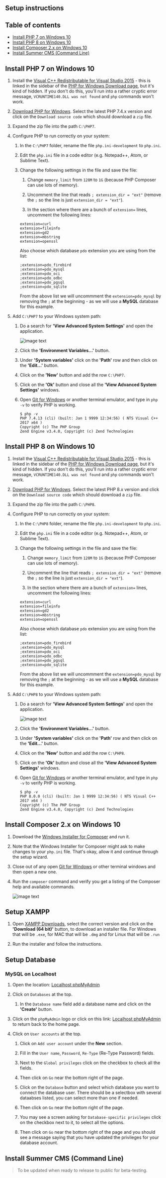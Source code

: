 ## Setup instructions

## Table of contents

- [Install PHP 7 on Windows 10](#install-php-7-on-windows-10)
- [Install PHP 8 on Windows 10](#install-php-8-on-windows-10)
- [Install Composer 2.x on Windows 10](#install-composer-2x-on-windows-10)
- [Install Summer CMS (Command Line)](#install-summer-cms-command-line)

## Install PHP 7 on Windows 10

1. Install the [Visual C++ Redistributable for Visual Studio 2015](http://www.microsoft.com/en-us/download/details.aspx?id=48145) - this is linked in the sidebar of the [PHP for Windows Download page](https://windows.php.net/download/), but it's kind of hidden. If you don't do this, you'll run into a rather cryptic error message, `VCRUNTIME140.DLL was not found` and `php` commands won't work.

1. [Download PHP for Windows](https://windows.php.net/download/). Select the latest PHP 7.4.x version and click on the `Download source code` which should download a `zip` file.

1. Expand the zip file into the path `C:\PHP7`.

1. Configure PHP to run correctly on your system:

   1. In the `C:\PHP7` folder, rename the file `php.ini-development` to `php.ini`.

   1. Edit the `php.ini` file in a code editor (e.g. Notepad++, Atom, or Sublime Text).
    
   1. Change the following settings in the file and save the file:

      1. Change `memory_limit` from `128M` to `1G` (because PHP Composer can use lots of memory).
        
      1. Uncomment the line that reads `; extension_dir = "ext"` (remove the `;` so the line is just `extension_dir = "ext"`).
        
      1. In the section where there are a bunch of `extension=` lines, uncomment the following lines:

      ```
      extension=curl
      extension=fileinfo
      extension=gd2
      extension=mbstring
      extension=openssl
      ```
      
      Also choose which database `pdo` extension you are using from the list:
      
      ```
      ;extension=pdo_firebird
      ;extension=pdo_mysql
      ;extension=pdo_oci
      ;extension=pdo_odbc
      ;extension=pdo_pgsql
      ;extension=pdo_sqlite
      ```
      
      From the above list we will uncommment the `extension=pdo_mysql` by removing the `;` at the beginning - as we will use a **MySQL** database for this example.

1. Add `C:\PHP7` to your Windows system path:
      
   1. Do a search for **'View Advanced System Settings'** and open the application.

      ![image text](https://github.com/ayumi-cloud/sc-security-module/blob/master/src/assets/images/windows-advanced-settings.jpg)
   
   1. Click the **'Environment Variables...'** button.
   
   1. Under **'System variables'** click on the **'Path'** row  and then click on the **'Edit...'** button.
   
   1. Click on the **'New'** button and add the row `C:\PHP7`.
   
   1. Click on the **'Ok'** button and close all the **'View Advanced System Settings'** windows.
      
   1. Open [Git for Windows](https://gitforwindows.org/) or another terminal emulator, and type in `php -v` to verify PHP is working.

      ```
      $ php -v
      PHP 7.4.13 (cli) (built: Jan 1 9999 12:34:56) ( NTS Visual C++ 2017 x64 )
      Copyright (c) The PHP Group
      Zend Engine v3.4.0, Copyright (c) Zend Technologies
      ```

## Install PHP 8 on Windows 10

1. Install the [Visual C++ Redistributable for Visual Studio 2015](http://www.microsoft.com/en-us/download/details.aspx?id=48145) - this is linked in the sidebar of the [PHP for Windows Download page](https://windows.php.net/download/), but it's kind of hidden. If you don't do this, you'll run into a rather cryptic error message, `VCRUNTIME140.DLL was not found` and `php` commands won't work.

1. [Download PHP for Windows](https://windows.php.net/download/). Select the latest PHP 8.x version and click on the `Download source code` which should download a `zip` file.

1. Expand the zip file into the path `C:\PHP8`.

1. Configure PHP to run correctly on your system:

   1. In the `C:\PHP8` folder, rename the file `php.ini-development` to `php.ini`.

   1. Edit the `php.ini` file in a code editor (e.g. Notepad++, Atom, or Sublime Text).
    
   1. Change the following settings in the file and save the file:

      1. Change `memory_limit` from `128M` to `1G` (because PHP Composer can use lots of memory).
        
      1. Uncomment the line that reads `; extension_dir = "ext"` (remove the `;` so the line is just `extension_dir = "ext"`).
        
      1. In the section where there are a bunch of `extension=` lines, uncomment the following lines:

      ```
      extension=curl
      extension=fileinfo
      extension=gd2
      extension=mbstring
      extension=openssl
      ```
      
      Also choose which database `pdo` extension you are using from the list:
      
      ```
      ;extension=pdo_firebird
      ;extension=pdo_mysql
      ;extension=pdo_oci
      ;extension=pdo_odbc
      ;extension=pdo_pgsql
      ;extension=pdo_sqlite
      ```
      
      From the above list we will uncommment the `extension=pdo_mysql` by removing the `;` at the beginning - as we will use a **MySQL** database for this example.

1. Add `C:\PHP8` to your Windows system path:
      
   1. Do a search for **'View Advanced System Settings'** and open the application.

      ![image text](https://github.com/ayumi-cloud/sc-security-module/blob/master/src/assets/images/windows-advanced-settings.jpg)
   
   1. Click the **'Environment Variables...'** button.
   
   1. Under **'System variables'** click on the **'Path'** row  and then click on the **'Edit...'** button.
   
   1. Click on the **'New'** button and add the row `C:\PHP8`.
   
   1. Click on the **'Ok'** button and close all the **'View Advanced System Settings'** windows.
      
   1. Open [Git for Windows](https://gitforwindows.org/) or another terminal emulator, and type in `php -v` to verify PHP is working.

      ```
      $ php -v
      PHP 8.0.0 (cli) (built: Jan 1 9999 12:34:56) ( NTS Visual C++ 2017 x64 )
      Copyright (c) The PHP Group
      Zend Engine v3.4.0, Copyright (c) Zend Technologies
      ```

## Install Composer 2.x on Windows 10

1. Download the [Windows Installer for Composer](https://getcomposer.org/download/) and run it.

1. Note that the Windows Installer for Composer might ask to make changes to your `php.ini` file. That's okay, allow it and continue through the setup wizard.

1. Close out of any open [Git for Windows](https://gitforwindows.org/) or other terminal windows and then open a new one.

1. Run the `composer` command and verify you get a listing of the Composer help and available commands.

   ![image text](https://github.com/ayumi-cloud/sc-security-module/blob/master/src/assets/images/composer-2.png)

## Setup XAMPP

1. Open [XAMPP Downloads](https://www.apachefriends.org/download.html), select the correct version and click on the **'Download (64 bit)'** button, to download an installer file. For Windows that will be `.exe`, for MAC that will be `.dmg` and for Linux that will be `.run`

1. Run the installer and follow the instructions.

## Setup Database

### MySQL on Localhost

1. Open the location: [Localhost phpMyAdmin](http://localhost/phpmyadmin/)

1. Click on `Databases` at the top.

   1. In the `Database name` field add a database name and click on the **'Create'** button.
   
1. Click on the `phpMyAdmin` logo or click on this link: [Localhost phpMyAdmin](http://localhost/phpmyadmin/) to return back to the home page.

1. Click on `User accounts` at the top.

   1. Click on `Add user account` under the **New** section.
   
   1. Fill in the `User name`, `Password`, `Re-Type` (Re-Type Password) fields.
   
   1. Next to the `Global privileges` click on the checkbox to check all the fields.
   
   1. Then click on `Go` near the bottom right of the page.
   
   1. Click on the `Database` button  and select which database you want to connect the database user. There should be a selectbox with several dataabses listed, you can select more than one if needed.
   
   1. Then click on `Go` near the bottom right of the page.
   
   1. You may see a screen asking for `Database-specific privileges` click on the checkbox next to it, to select all the options.
   
   1. Then click on `Go` near the bottom right of the page and you should see a message saying that you have updated the privileges for your database account.

## Install Summer CMS (Command Line)

> To be updated when ready to release to public for beta-testing.
